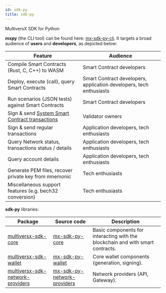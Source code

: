 ```yaml
---
id: sdk-py
title: sdk-py
---
```


[comment]: # (mx-context)

MultiversX SDK for Python

**mxpy** (the CLI tool) can be found here: [mx-sdk-py-cli](https://github.com/multiversx/mx-sdk-py-cli). It targets a broad audience of **users** and **developers**, as depicted below:

| Feature                                                                                        | Audience                                                            |
|------------------------------------------------------------------------------------------------|---------------------------------------------------------------------|
| Compile Smart Contracts (Rust, C, C++) to WASM                                                 | Smart Contract developers                                           |
| Deploy, execute (call), query Smart Contracts                                                  | Smart Contract developers, application developers, tech enthusiasts |
| Run scenarios (JSON tests) against Smart Contracts                                             | Smart Contract developers                                           |
| Sign & send [System Smart Contract transactions](/validators/staking/staking-smart-contract)   | Validator owners                                                    |
| Sign & send regular transactions                                                               | Application developers, tech enthusiasts                            |
| Query Network status, transactions status / details                                            | Application developers, tech enthusiasts                            |
| Query account details                                                                          | Application developers, tech enthusiasts                            |
| Generate PEM files, recover private key from mnemonic                                          | Tech enthusiasts                                                    |
| Miscellaneous support features (e.g. bech32 conversion)                                        | Tech enthusiasts                                                    |

**sdk-py** libraries:

| Package                                                                                     | Source code                                                               | Description                                                                                   |
|---------------------------------------------------------------------------------------------|---------------------------------------------------------------------------|-----------------------------------------------------------------------------------------------|
| [multiversx-sdk-core](https://pypi.org/project/multiversx-sdk-core)                           | [mx-sdk-py-core](https://github.com/multiversx/mx-sdk-py-core)            | Basic components for interacting with the blockchain and with smart contracts. |
| [multiversx-sdk-wallet](https://pypi.org/project/multiversx-sdk-wallet)                       | [mx-sdk-py-wallet](https://github.com/multiversx/mx-sdk-py-wallet)                       | Core wallet components (generation, signing). |
| [multiversx-sdk-network-providers](https://pypi.org/project/multiversx-sdk-network-providers) | [mx-sdk-py-network-providers](https://github.com/multiversx/mx-sdk-py-network-providers) | Network providers (API, Gateway). |
